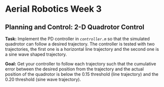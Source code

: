 # Aerial Robotics Week 3
## Planning and Control: 2-D Quadrotor Control

<strong>Task:</strong> Implement the PD controller in <i>`controller.m`</i> so that the simulated quadrotor can follow a desired trajectory. The controller is tested with two trajectories, the first one is a horizontal line trajectory and the second one is a sine wave shaped trajectory.

<strong>Goal:</strong> Get your controller to follow each trajectory such that the cumulative error between the desired position from the trajectory and the actual position of the quadrotor is below the 0.15 threshold (line trajectory) and the 0.20 threshold (sine wave trajectory).
